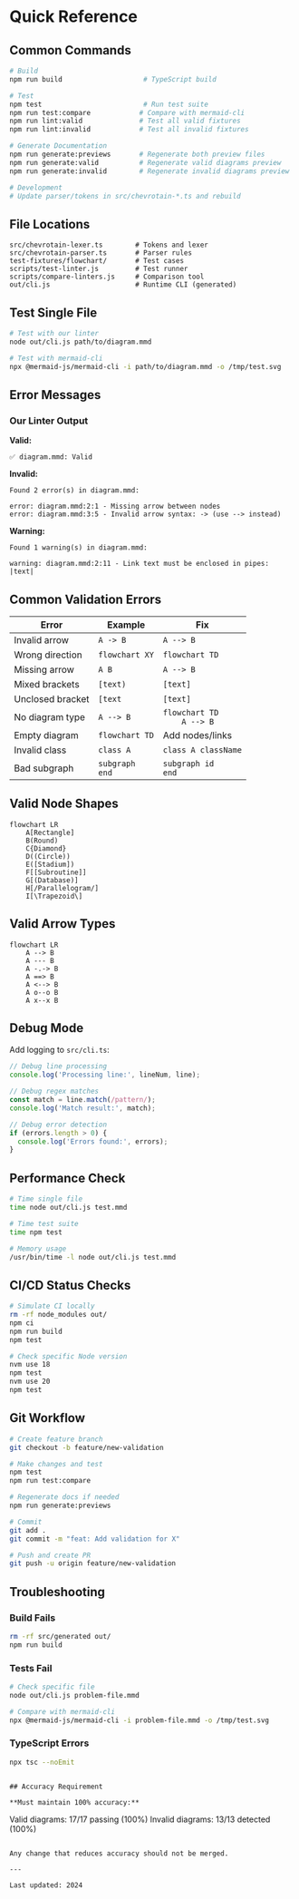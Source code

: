 # Quick Reference

## Common Commands

```bash
# Build
npm run build                    # TypeScript build

# Test
npm test                         # Run test suite
npm run test:compare            # Compare with mermaid-cli
npm run lint:valid              # Test all valid fixtures
npm run lint:invalid            # Test all invalid fixtures

# Generate Documentation
npm run generate:previews       # Regenerate both preview files
npm run generate:valid          # Regenerate valid diagrams preview
npm run generate:invalid        # Regenerate invalid diagrams preview

# Development
# Update parser/tokens in src/chevrotain-*.ts and rebuild
```

## File Locations

```
src/chevrotain-lexer.ts        # Tokens and lexer
src/chevrotain-parser.ts       # Parser rules
test-fixtures/flowchart/       # Test cases
scripts/test-linter.js         # Test runner
scripts/compare-linters.js     # Comparison tool
out/cli.js                     # Runtime CLI (generated)
```

## Test Single File

```bash
# Test with our linter
node out/cli.js path/to/diagram.mmd

# Test with mermaid-cli
npx @mermaid-js/mermaid-cli -i path/to/diagram.mmd -o /tmp/test.svg
```

## Error Messages

### Our Linter Output

**Valid:**
```
✅ diagram.mmd: Valid
```

**Invalid:**
```
Found 2 error(s) in diagram.mmd:

error: diagram.mmd:2:1 - Missing arrow between nodes
error: diagram.mmd:3:5 - Invalid arrow syntax: -> (use --> instead)
```

**Warning:**
```
Found 1 warning(s) in diagram.mmd:

warning: diagram.mmd:2:11 - Link text must be enclosed in pipes: |text|
```

## Common Validation Errors

| Error | Example | Fix |
|-------|---------|-----|
| Invalid arrow | `A -> B` | `A --> B` |
| Wrong direction | `flowchart XY` | `flowchart TD` |
| Missing arrow | `A B` | `A --> B` |
| Mixed brackets | `[text)` | `[text]` |
| Unclosed bracket | `[text` | `[text]` |
| No diagram type | `A --> B` | `flowchart TD`<br>`    A --> B` |
| Empty diagram | `flowchart TD` | Add nodes/links |
| Invalid class | `class A` | `class A className` |
| Bad subgraph | `subgraph`<br>`end` | `subgraph id`<br>`end` |

## Valid Node Shapes

```mermaid
flowchart LR
    A[Rectangle]
    B(Round)
    C{Diamond}
    D((Circle))
    E([Stadium])
    F[[Subroutine]]
    G[(Database)]
    H[/Parallelogram/]
    I[\Trapezoid\]
```

## Valid Arrow Types

```mermaid
flowchart LR
    A --> B
    A --- B
    A -.-> B
    A ==> B
    A <--> B
    A o--o B
    A x--x B
```

## Debug Mode

Add logging to `src/cli.ts`:

```javascript
// Debug line processing
console.log('Processing line:', lineNum, line);

// Debug regex matches
const match = line.match(/pattern/);
console.log('Match result:', match);

// Debug error detection
if (errors.length > 0) {
  console.log('Errors found:', errors);
}
```

## Performance Check

```bash
# Time single file
time node out/cli.js test.mmd

# Time test suite
time npm test

# Memory usage
/usr/bin/time -l node out/cli.js test.mmd
```

## CI/CD Status Checks

```bash
# Simulate CI locally
rm -rf node_modules out/
npm ci
npm run build
npm test

# Check specific Node version
nvm use 18
npm test
nvm use 20
npm test
```

## Git Workflow

```bash
# Create feature branch
git checkout -b feature/new-validation

# Make changes and test
npm test
npm run test:compare

# Regenerate docs if needed
npm run generate:previews

# Commit
git add .
git commit -m "feat: Add validation for X"

# Push and create PR
git push -u origin feature/new-validation
```

## Troubleshooting

### Build Fails
```bash
rm -rf src/generated out/
npm run build
```

### Tests Fail
```bash
# Check specific file
node out/cli.js problem-file.mmd

# Compare with mermaid-cli
npx @mermaid-js/mermaid-cli -i problem-file.mmd -o /tmp/test.svg
```

### TypeScript Errors
```bash
npx tsc --noEmit
```

```

## Accuracy Requirement

**Must maintain 100% accuracy:**

```
Valid diagrams: 17/17 passing (100%)
Invalid diagrams: 13/13 detected (100%)
```

Any change that reduces accuracy should not be merged.

---

Last updated: 2024
